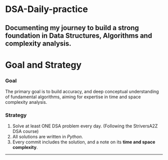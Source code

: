 # DSA-Daily-practice
Documenting my journey to build a strong foundation in Data Structures, Algorithms and complexity analysis.
---

# Goal and Strategy

### Goal
The primary goal is to build accuracy, and deep conceptual understanding of fundamental algorithms, aiming for expertise in time and space complexity analysis.

### Strategy
1.  Solve at least ONE DSA problem every day. (Following the StriversA2Z DSA course)
2.  All solutions are written in *Python*.
3.  Every commit includes the solution, and a note on its **time and space complexity**.

---
